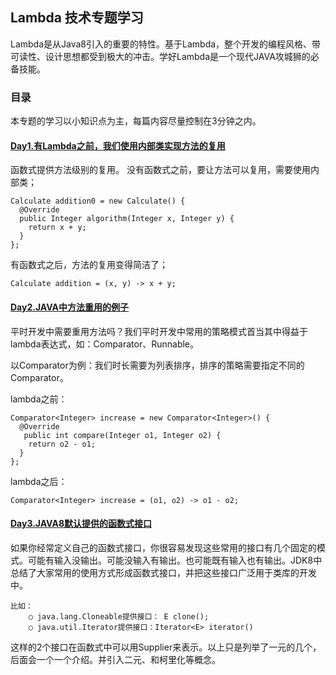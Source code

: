 ## Lambda 技术专题学习

Lambda是从Java8引入的重要的特性。基于Lambda，整个开发的编程风格、带可读性、设计思想都受到极大的冲击。学好Lambda是一个现代JAVA攻城狮的必备技能。

### 目录

本专题的学习以小知识点为主，每篇内容尽量控制在3分钟之内。


[day1]: https://github.com/wzdacyl/lambda/blob/master/src/test/java/com/ibm/leo/share/lambda/Day1_basic.java "basic"
#### [Day1.有Lambda之前，我们使用内部类实现方法的复用][day1]

函数式提供方法级别的复用。
没有函数式之前，要让方法可以复用，需要使用内部类；
```
Calculate addition0 = new Calculate() {
  @Override
  public Integer algorithm(Integer x, Integer y) {
    return x + y;
  }
};
```

有函数式之后，方法的复用变得简洁了；

```
Calculate addition = (x, y) -> x + y;
```

[day2]: https://github.com/wzdacyl/lambda/blob/master/src/test/java/com/ibm/leo/share/lambda/Day2_compare.java "compare"
#### [Day2.JAVA中方法重用的例子][day2]

平时开发中需要重用方法吗？我们平时开发中常用的策略模式首当其中得益于lambda表达式，如：Comparator、Runnable。

以Comparator为例：我们时长需要为列表排序，排序的策略需要指定不同的Comparator。

lambda之前：

```
Comparator<Integer> increase = new Comparator<Integer>() {
  @Override
   public int compare(Integer o1, Integer o2) {
    return o2 - o1;
  }
};

```

lambda之后：
```
Comparator<Integer> increase = (o1, o2) -> o1 - o2;
```

[day3]: https://github.com/wzdacyl/lambda/blob/master/src/test/java/com/ibm/leo/share/lambda/Day3_Default_Lambda_Functional_Interface.java "default lambda interface"
#### [Day3.JAVA8默认提供的函数式接口][day3]

如果你经常定义自己的函数式接口，你很容易发现这些常用的接口有几个固定的模式。可能有输入没输出。可能没输入有输出。也可能既有输入也有输出。JDK8中总结了大家常用的使用方式形成函数式接口，并把这些接口广泛用于类库的开发中。

	比如：
		○ java.lang.Cloneable提供接口： E clone();
		○ java.util.Iterator提供接口：Iterator<E> iterator()

这样的2个接口在函数式中可以用Supplier<T>来表示。以上只是列举了一元的几个，后面会一个一个介绍。并引入二元、和柯里化等概念。